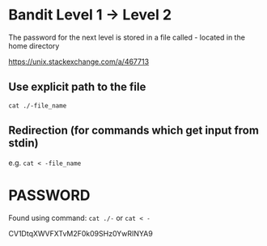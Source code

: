# Bandit Level 1 -> Level 2

The password for the next level is stored in a file called - located in the home directory

https://unix.stackexchange.com/a/467713

## Use explicit path to the file

`cat ./-file_name`

## Redirection (for commands which get input from stdin)

e.g. `cat < -file_name`

# PASSWORD

Found using command: `cat ./-` or `cat < -`

CV1DtqXWVFXTvM2F0k09SHz0YwRINYA9
